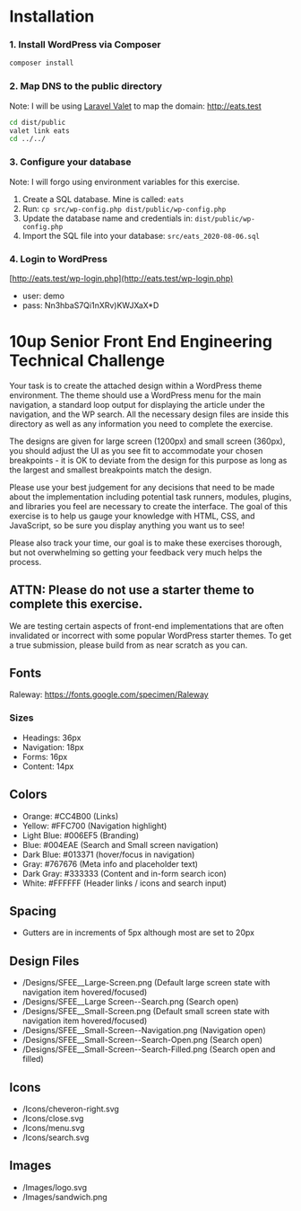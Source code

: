 # Installation

### 1. Install WordPress via Composer
```bash
composer install
```

### 2. Map DNS to the public directory

Note: I will be using [Laravel Valet](https://laravel.com/docs/7.x/valet) to map the domain: http://eats.test
```bash
cd dist/public
valet link eats
cd ../../
```
### 3. Configure your database

Note: I will forgo using environment variables for this exercise.

1. Create a SQL database.  Mine is called: `eats`
1. Run: `cp src/wp-config.php dist/public/wp-config.php`
1. Update the database name and credentials in: `dist/public/wp-config.php`
1. Import the SQL file into your database: `src/eats_2020-08-06.sql`

### 4. Login to WordPress

[http://eats.test/wp-login.php](http://eats.test/wp-login.php)
* user: demo
* pass: Nn3hbaS7Qi1nXRv)KWJXaX*D

# 10up Senior Front End Engineering Technical Challenge
Your task is to create the attached design within a WordPress theme environment. The theme should use a WordPress menu for the main navigation, a standard loop output for displaying the article under the navigation, and the WP search. All the necessary design files are inside this directory as well as any information you need to complete the exercise.

The designs are given for large screen (1200px) and small screen (360px), you should adjust the UI as you see fit to accommodate your chosen breakpoints - it is OK to deviate from the design for this purpose as long as the largest and smallest breakpoints match the design.

Please use your best judgement for any decisions that need to be made about the implementation including potential task runners, modules, plugins, and libraries you feel are necessary to create the interface. The goal of this exercise is to help us gauge your knowledge with HTML, CSS, and JavaScript, so be sure you display anything you want us to see!

Please also track your time, our goal is to make these exercises thorough, but not overwhelming so getting your feedback very much helps the process.

## ATTN: Please do not use a starter theme to complete this exercise.
We are testing certain aspects of front-end implementations that are often invalidated or incorrect with some popular WordPress starter themes. To get a true submission, please build from as near scratch as you can.

## Fonts
Raleway: https://fonts.google.com/specimen/Raleway

### Sizes
- Headings: 36px
- Navigation: 18px
- Forms: 16px
- Content: 14px

## Colors
- Orange: #CC4B00 (Links)
- Yellow: #FFC700 (Navigation highlight)
- Light Blue: #006EF5 (Branding)
- Blue: #004EAE (Search and Small screen navigation)
- Dark Blue: #013371 (hover/focus in navigation)
- Gray: #767676 (Meta info and placeholder text)
- Dark Gray: #333333 (Content and in-form search icon)
- White: #FFFFFF (Header links / icons and search input)

## Spacing
- Gutters are in increments of 5px although most are set to 20px

## Design Files
- /Designs/SFEE__Large-Screen.png (Default large screen state with navigation item hovered/focused)
- /Designs/SFEE__Large Screen--Search.png (Search open)
- /Designs/SFEE__Small-Screen.png (Default small screen state with navigation item hovered/focused)
- /Designs/SFEE__Small-Screen--Navigation.png (Navigation open)
- /Designs/SFEE__Small-Screen--Search-Open.png (Search open)
- /Designs/SFEE__Small-Screen--Search-Filled.png (Search open and filled)

## Icons
- /Icons/cheveron-right.svg
- /Icons/close.svg
- /Icons/menu.svg
- /Icons/search.svg

## Images
- /Images/logo.svg
- /Images/sandwich.png
